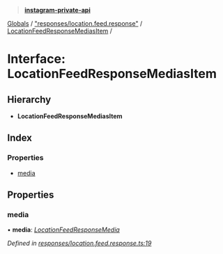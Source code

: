 > **[instagram-private-api](../README.md)**

[Globals](../README.md) / ["responses/location.feed.response"](../modules/_responses_location_feed_response_.md) / [LocationFeedResponseMediasItem](_responses_location_feed_response_.locationfeedresponsemediasitem.md) /

# Interface: LocationFeedResponseMediasItem

## Hierarchy

* **LocationFeedResponseMediasItem**

## Index

### Properties

* [media](_responses_location_feed_response_.locationfeedresponsemediasitem.md#media)

## Properties

###  media

• **media**: *[LocationFeedResponseMedia](_responses_location_feed_response_.locationfeedresponsemedia.md)*

*Defined in [responses/location.feed.response.ts:19](https://github.com/dilame/instagram-private-api/blob/3e16058/src/responses/location.feed.response.ts#L19)*